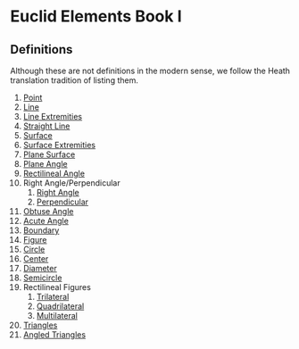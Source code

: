 
# Euclid Elements Book I

## Definitions

Although these are not definitions in the modern sense, we follow the Heath translation tradition of listing them.

1. [Point](Definitions/001-Point.ipynb)
1. [Line](Definitions/002-Line.ipynb)
1. [Line Extremities](Definitions/003-LineExtremities.ipynb)
1. [Straight Line](Definitions/004-StraightLine.ipynb)
1. [Surface](Definitions/005-Surface.ipynb)
1. [Surface Extremities](Definitions/006-SurfaceExtremities.ipynb)
1. [Plane Surface](Definitions/007-PlaneSurface.ipynb)
1. [Plane Angle](Definitions/008-PlaneAngle.ipynb)
1. [Rectilineal Angle](Definitions/009-RectilinealAngle.ipynb)
1. Right Angle/Perpendicular
    1. [Right Angle](Definitions/010a-RightAngle.ipynb)
    1. [Perpendicular](Definitions/010b-Perpendicular.ipynb)
1. [Obtuse Angle](Definitions/011-ObtuseAngle.ipynb)
1. [Acute Angle](Definitions/012-AcuteAngle.ipynb)
1. [Boundary](Definitions/013-Boundary.ipynb)
1. [Figure](Definitions/014-Figure.ipynb)
1. [Circle](Definitions/015-Circle.ipynb)
1. [Center](Definitions/016-Center.ipynb)
1. [Diameter](Definitions/017-Diameter.ipynb)
1. [Semicircle](Definitions/018-Semicircle.ipynb)
1. Rectilineal Figures
    1. [Trilateral](Definitions/019a-Trilateral.ipynb)
    1. [Quadrilateral](Definitions/019b-Quadrilateral.ipynb)
    1. [Multilateral](Definitions/019c-Multilateral.ipynb)
1. [Triangles](Definitions/020-Triangles.ipynb)
1. [Angled Triangles](Definitions/021-AngledTriangles.ipynb)
